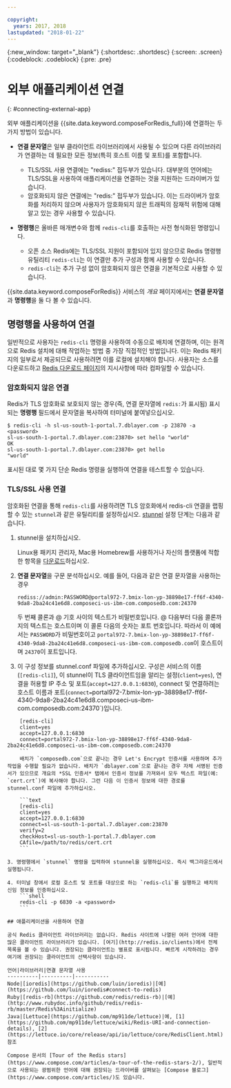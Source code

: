 ```yaml
---

copyright:
  years: 2017, 2018
lastupdated: "2018-01-22"
---
```


{:new_window: target="_blank"}
{:shortdesc: .shortdesc}
{:screen: .screen}
{:codeblock: .codeblock}
{:pre: .pre}

# 외부 애플리케이션 연결
{: #connecting-external-app}

외부 애플리케이션을 {{site.data.keyword.composeForRedis_full}}에 연결하는 두 가지 방법이 있습니다.

- **연결 문자열**은 일부 클라이언트 라이브러리에서 사용될 수 있으며 다른 라이브러리가 연결하는 데 필요한 모든 정보(특히 호스트 이름 및 포트)를 포함합니다.
  - TLS/SSL 사용 연결에는 "rediss:" 접두부가 있습니다. 대부분의 언어에는 TLS/SSL을 사용하여 애플리케이션을 연결하는 것을 지원하는 드라이버가 있습니다. 
  - 암호화되지 않은 연결에는 "redis:" 접두부가 있습니다. 이는 드라이버가 암호화를 처리하지 않으며 사용자가 암호화되지 않은 트래픽의 잠재적 위험에 대해 알고 있는 경우 사용할 수 있습니다. 

- **명령행**은 올바른 매개변수와 함께 `redis-cli`를 호출하는 사전 형식화된 명령입니다.
  - 오픈 소스 Redis에는 TLS/SSL 지원이 포함되어 있지 않으므로 Redis 명령행 유틸리티 `redis-cli`는 이 연결만 추가 구성과 함께 사용할 수 있습니다.
  - `redis-cli`는 추가 구성 없이 암호화되지 않은 연결을 기본적으로 사용할 수 있습니다.

{{site.data.keyword.composeForRedis}} 서비스의 *개요* 페이지에서는 **연결 문자열**과 **명령행**을 둘 다 볼 수 있습니다.


## 명령행을 사용하여 연결

일반적으로 사용자는 `redis-cli` 명령을 사용하여 수동으로 배치에 연결하며, 이는 원격으로 Redis 설치에 대해 작업하는 방법 중 가장 직접적인 방법입니다. 이는 Redis 패키지의 일부로서 제공되므로 사용하려면 이를 로컬에 설치해야 합니다. 사용자는 소스를 다운로드하고 [Redis 다운로드 페이지](http://redis.io/download)의 지시사항에 따라 컴파일할 수 있습니다.

### 암호화되지 않은 연결

Redis가 TLS 암호화로 보호되지 않는 경우(즉, 연결 문자열에 `redis:`가 표시됨) 표시되는 **명령행** 필드에서 문자열을 복사하여 터미널에 붙여넣으십시오.
```shell
$ redis-cli -h sl-us-south-1-portal.7.dblayer.com -p 23870 -a <password>
sl-us-south-1-portal.7.dblayer.com:23870> set hello "world"
OK
sl-us-south-1-portal.7.dblayer.com:23870> get hello
"world" 
```
표시된 대로 몇 가지 단순 Redis 명령을 실행하여 연결을 테스트할 수 있습니다.

### TLS/SSL 사용 연결

암호화된 연결을 통해 `redis-cli`를 사용하려면 TLS 암호화에서 redis-cli 연결을 랩핑할 수 있는 `stunnel`과 같은 유틸리티를 설정하십시오. [stunnel](https://www.stunnel.org/index.html) 설정 단계는 다음과 같습니다.

1. stunnel을 설치하십시오.
    
    Linux용 패키지 관리자, Mac용 Homebrew를 사용하거나 자신의 플랫폼에 적합한 항목을 [다운로드](https://www.stunnel.org/downloads.html)하십시오.

2. **연결 문자열**을 구문 분석하십시오. 예를 들어, 다음과 같은 연결 문자열을 사용하는 경우
   ```text
   rediss://admin:PASSWORD@portal972-7.bmix-lon-yp-38898e17-ff6f-4340-9da8-2ba24c41e6d8.composeci-us-ibm-com.composedb.com:24370
   ```
   두 번째 콜론과 @ 기호 사이의 텍스트가 비밀번호입니다. @ 다음부터 다음 콜론까지의 텍스트는 호스트이며 이 콜론 다음의 숫자는 포트 번호입니다. 따라서 이 예에서는 `PASSWORD`가 비밀번호이고 `portal972-7.bmix-lon-yp-38898e17-ff6f-4340-9da8-2ba24c41e6d8.composeci-us-ibm-com.composedb.com`이 호스트이며 `24370`이 포트입니다.

3. 이 구성 정보를 stunnel.conf 파일에 추가하십시오. 구성은 서비스의 이름(`[redis-cli]`), 이 stunnel이 TLS 클라이언트임을 알리는 설정(`client=yes`), 연결을 허용할 IP 주소 및 포트(`accept=127.0.0.1:6830`), connect 및 연결하려는 호스트 이름과 포트(`connect=`portal972-7.bmix-lon-yp-38898e17-ff6f-4340-9da8-2ba24c41e6d8.composeci-us-ibm-com.composedb.com:24370`)입니다.
````text
    [redis-cli]
    client=yes  
    accept=127.0.0.1:6830  
    connect=portal972-7.bmix-lon-yp-38898e17-ff6f-4340-9da8-2ba24c41e6d8.composeci-us-ibm-com.composedb.com:24370
    ```
    배치가 `composedb.com`으로 끝나는 경우 Let's Encrypt 인증서를 사용하며 추가 작업을 수행할 필요가 없습니다. 배치가 `dblayer.com`으로 끝나는 경우 자체 서명된 인증서가 있으므로 개요의 *SSL 인증서* 탭에서 인증서 정보를 가져와서 모두 텍스트 파일(예: `cert.crt`)에 복사해야 합니다. 그런 다음 이 인증서 정보에 대한 경로를 stunnel.conf 파일에 추가하십시오.
    
    ```text
    [redis-cli]
    client=yes  
    accept=127.0.0.1:6830  
    connect=sl-us-south-1-portal.7.dblayer.com:23870
    verify=2  
    checkHost=sl-us-south-1-portal.7.dblayer.com 
    CAfile=/path/to/redis/cert.crt
    ```

3. 명령행에서 `stunnel` 명령을 입력하여 stunnel을 실행하십시오. 즉시 백그라운드에서 실행됩니다.
    
4. 터미널 창에서 로컬 호스트 및 포트를 대상으로 하는 `redis-cli`를 실행하고 배치의 신임 정보를 인증하십시오.
    ```shell
    redis-cli -p 6830 -a <password>
    ```

## 애플리케이션을 사용하여 연결

공식 Redis 클라이언트 라이브러리는 없습니다. Redis 사이트에 나열된 여러 언어에 대한 많은 클라이언트 라이브러리가 있습니다. [여기](http://redis.io/clients)에서 전체 목록을 볼 수 있습니다. 권장되는 클라이언트는 별표로 표시됩니다. 빠르게 시작하려는 경우 여기에 권장되는 클라이언트의 선택사항이 있습니다.       

언어|라이브러리|연결 문자열 사용
----------|----------|-----------
Node|[ioredis](https://github.com/luin/ioredis)|[예](https://github.com/luin/ioredis#connect-to-redis)
Ruby|[redis-rb](https://github.com/redis/redis-rb)|[예](http://www.rubydoc.info/github/redis/redis-rb/master/Redis%3Ainitialize)
Java|[Lettuce](https://github.com/mp911de/lettuce)|예, [1](https://github.com/mp911de/lettuce/wiki/Redis-URI-and-connection-details), [2](https://lettuce.io/core/release/api/io/lettuce/core/RedisClient.html) 참조

Compose 문서의 [Tour of the Redis stars](https://www.compose.com/articles/a-tour-of-the-redis-stars-2/), 일반적으로 사용되는 광범위한 언어에 대해 권장되는 드라이버를 살펴보는 [Compose 블로그](https://www.compose.com/articles/)도 있습니다.
